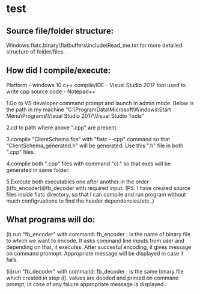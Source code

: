 # test
Source file/folder structure:
----------------------------

Windows.flatc.binary\flatbuffers\include\Read_me.txt for more detailed structure of folder/files.
				
				
How did I compile/execute:
------------------------
Platform - windows 10
c++ compile/IDE - Visual Studio 2017
tool used to write cpp source code - Notepad++			

1.Go to VS developer command prompt and launch in admin mode.
Below is the path in my machine
"C:\ProgramData\Microsoft\Windows\Start Menu\Programs\Visual Studio 2017\Visual Studio Tools"

2.cd to path where above ".cpp"	are present.

3.compile "ClientSchema.fbs" with "flatc --cpp" command so that "ClientSchema_generated.h" will be generated.
Use this ".h" file in both ".cpp" files.

4.complie both ".cpp" files with command "cl <source file name>"  so that exes will be generated in same folder.

5.Execute both executables one after another in the order	(i)fb_encoder(ii)fb_decoder with required input.
(PS: I have created source files inside flatc directory, so that I can compile and run program without much configruations to find the header dependencies/etc..)

What programs will do:
---------------------
(i) run "fb_encoder" with command: fb_encoder <binary file path>
 <binary file path>: is the name of binary file to which we want to encode.
 It asks command line inputs from user and depending on that, it executes.
 After succesful encoding, it gives message on command promopt.
 Appropriate message will be displayed in case it fails.
 
 (ii)run "fb_decoder" with command: fb_decoder <binary file path>
 <binary file path>: is the same  binary file which created in step (i).
 values are deoded and printed on command prompt, in case of any faliure appropriate message is displayed..
 
 

